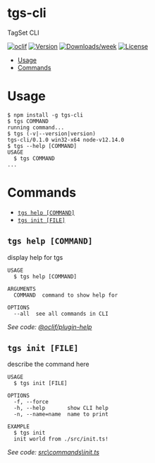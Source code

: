 tgs-cli
=======

TagSet CLI

[![oclif](https://img.shields.io/badge/cli-oclif-brightgreen.svg)](https://oclif.io)
[![Version](https://img.shields.io/npm/v/tgs-cli.svg)](https://npmjs.org/package/tgs-cli)
[![Downloads/week](https://img.shields.io/npm/dw/tgs-cli.svg)](https://npmjs.org/package/tgs-cli)
[![License](https://img.shields.io/npm/l/tgs-cli.svg)](https://github.com/AlexanderLapygin/tgs-cli/blob/master/package.json)

<!-- toc -->
* [Usage](#usage)
* [Commands](#commands)
<!-- tocstop -->
# Usage
<!-- usage -->
```sh-session
$ npm install -g tgs-cli
$ tgs COMMAND
running command...
$ tgs (-v|--version|version)
tgs-cli/0.1.0 win32-x64 node-v12.14.0
$ tgs --help [COMMAND]
USAGE
  $ tgs COMMAND
...
```
<!-- usagestop -->
# Commands
<!-- commands -->
* [`tgs help [COMMAND]`](#tgs-help-command)
* [`tgs init [FILE]`](#tgs-init-file)

## `tgs help [COMMAND]`

display help for tgs

```
USAGE
  $ tgs help [COMMAND]

ARGUMENTS
  COMMAND  command to show help for

OPTIONS
  --all  see all commands in CLI
```

_See code: [@oclif/plugin-help](https://github.com/oclif/plugin-help/blob/v2.2.3/src\commands\help.ts)_

## `tgs init [FILE]`

describe the command here

```
USAGE
  $ tgs init [FILE]

OPTIONS
  -f, --force
  -h, --help       show CLI help
  -n, --name=name  name to print

EXAMPLE
  $ tgs init
  init world from ./src/init.ts!
```

_See code: [src\commands\init.ts](https://github.com/MindSection/tgs-cli/blob/v0.1.0/src\commands\init.ts)_
<!-- commandsstop -->
